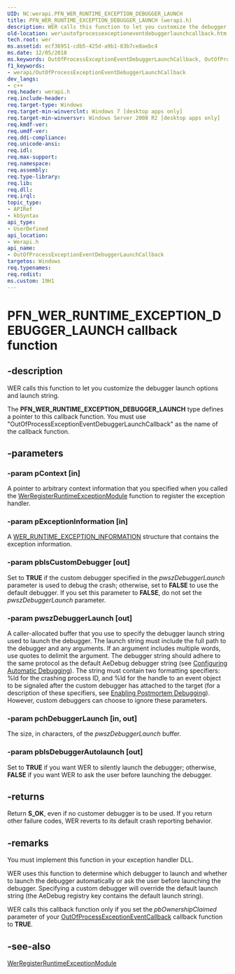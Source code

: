 ```yaml
---
UID: NC:werapi.PFN_WER_RUNTIME_EXCEPTION_DEBUGGER_LAUNCH
title: PFN_WER_RUNTIME_EXCEPTION_DEBUGGER_LAUNCH (werapi.h)
description: WER calls this function to let you customize the debugger launch options and launch string.
old-location: wer\outofprocessexceptioneventdebuggerlaunchcallback.htm
tech.root: wer
ms.assetid: ecf36951-cdb5-425d-a9b1-83b7ce8aebc4
ms.date: 12/05/2018
ms.keywords: OutOfProcessExceptionEventDebuggerLaunchCallback, OutOfProcessExceptionEventDebuggerLaunchCallback callback function [Windows Error Reporting], PFN_WER_RUNTIME_EXCEPTION_DEBUGGER_LAUNCH, PFN_WER_RUNTIME_EXCEPTION_DEBUGGER_LAUNCH callback, wer.outofprocessexceptioneventdebuggerlaunchcallback, werapi/OutOfProcessExceptionEventDebuggerLaunchCallback
f1_keywords:
- werapi/OutOfProcessExceptionEventDebuggerLaunchCallback
dev_langs:
- c++
req.header: werapi.h
req.include-header: 
req.target-type: Windows
req.target-min-winverclnt: Windows 7 [desktop apps only]
req.target-min-winversvr: Windows Server 2008 R2 [desktop apps only]
req.kmdf-ver: 
req.umdf-ver: 
req.ddi-compliance: 
req.unicode-ansi: 
req.idl: 
req.max-support: 
req.namespace: 
req.assembly: 
req.type-library: 
req.lib: 
req.dll: 
req.irql: 
topic_type:
- APIRef
- kbSyntax
api_type:
- UserDefined
api_location:
- Werapi.h
api_name:
- OutOfProcessExceptionEventDebuggerLaunchCallback
targetos: Windows
req.typenames: 
req.redist: 
ms.custom: 19H1
---
```


# PFN_WER_RUNTIME_EXCEPTION_DEBUGGER_LAUNCH callback function


## -description


 WER calls this function to let you customize the debugger launch options and launch string.

The <b>PFN_WER_RUNTIME_EXCEPTION_DEBUGGER_LAUNCH</b> type defines a pointer to this callback function. You must use "OutOfProcessExceptionEventDebuggerLaunchCallback" as the name of the callback function.


## -parameters




### -param pContext [in]

A pointer to arbitrary context information that you specified when you called the <a href="https://docs.microsoft.com/windows/desktop/api/werapi/nf-werapi-werregisterruntimeexceptionmodule">WerRegisterRuntimeExceptionModule</a> function to register the exception handler.


### -param pExceptionInformation [in]

A <a href="https://docs.microsoft.com/windows/desktop/api/werapi/ns-werapi-wer_runtime_exception_information">WER_RUNTIME_EXCEPTION_INFORMATION</a> structure that contains the exception information.


### -param pbIsCustomDebugger [out]

Set to <b>TRUE</b> if the custom debugger specified in the <i>pwszDebuggerLaunch</i> parameter is used to debug the crash; otherwise, set to <b>FALSE</b> to use the default debugger. If you set this parameter to  <b>FALSE</b>, do not set the <i>pwszDebuggerLaunch</i> parameter.


### -param pwszDebuggerLaunch [out]

A caller-allocated buffer that you use to specify the debugger launch string used to launch the debugger. The launch string must include the full path to the debugger and any arguments. If an argument includes multiple words, use quotes to delimit the argument. The debugger string should adhere to the same protocol as the default AeDebug debugger string (see <a href="https://docs.microsoft.com/windows/desktop/Debug/configuring-automatic-debugging">Configuring Automatic Debugging</a>). The string must contain two formatting specifiers: %ld for the crashing process ID, and %ld for the handle to an event object to be signaled after the custom debugger has attached to the target (for a description of these specifiers, see <a href="http://go.microsoft.com/fwlink/p/?linkid=154547">Enabling Postmortem Debugging</a>). However, custom debuggers can choose to ignore these parameters.


### -param pchDebuggerLaunch [in, out]

The size, in characters, of the <i>pwszDebuggerLaunch</i> buffer.


### -param pbIsDebuggerAutolaunch [out]

Set to <b>TRUE</b> if you want WER to silently launch the debugger; otherwise, <b>FALSE</b> if you want WER to ask the user before launching the debugger.


## -returns



Return <b>S_OK</b>, even if no customer debugger is to be used. If you return other failure codes, WER reverts to its default crash reporting behavior.




## -remarks



You must implement this function in your exception handler DLL.

WER uses this function to determine which debugger to launch and  whether to launch the debugger automatically or ask the user before launching the debugger. Specifying a custom debugger will override the default launch string (the AeDebug registry key contains the default launch string).

WER calls this callback function only if you set the <i>pbOwnershipClaimed</i> parameter of your <a href="https://docs.microsoft.com/windows/desktop/api/werapi/nc-werapi-pfn_wer_runtime_exception_event">OutOfProcessExceptionEventCallback</a> callback function to <b>TRUE</b>.




## -see-also




<a href="https://docs.microsoft.com/windows/desktop/api/werapi/nf-werapi-werregisterruntimeexceptionmodule">WerRegisterRuntimeExceptionModule</a>
 

 

